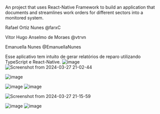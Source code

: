 An project that uses React-Native Framework to build an application that documents and streamlines work orders for different sectors into a monitored system. 


Rafael Ortiz Nunes @farxC

Vitor Hugo Anselmo de Moraes  @vtrvn

Emanuella Nunes @EmanuellaNunes


Esse aplicativo tem intuito de gerar relatórios de reparo utilizando TypeScript e React-Native. 
![image](https://github.com/farxC/ProInspec/assets/83882306/9312e572-5132-4211-8ea8-28bb1b62b419) ![Screenshot from 2024-03-27 21-02-44](https://github.com/farxC/ProInspec/assets/83882306/77a0d19c-615e-4799-969f-0eb13107df6c)


![image](https://github.com/farxC/ProInspec/assets/83882306/0edf12e0-2ef7-4b87-b2df-1faacdff1e09) 

![image](https://github.com/farxC/ProInspec/assets/83882306/27c5157d-ce6b-41d6-bab3-2ed3ff73f8ce) ![image](https://github.com/farxC/ProInspec/assets/83882306/2d904dfa-b038-4b92-9995-292ab663088c)                    


![Screenshot from 2024-03-27 21-15-59](https://github.com/farxC/ProInspec/assets/83882306/589d50bf-2b5c-4bbd-bae6-fcf5a651494a)

  ![image](https://github.com/farxC/ProInspec/assets/83882306/d71837c8-a683-409a-b37b-2fa8aae46a9b)
  ![image](https://github.com/farxC/ProInspec/assets/83882306/7e2b07c7-5577-49ce-81a2-ed8e18cc760c)

